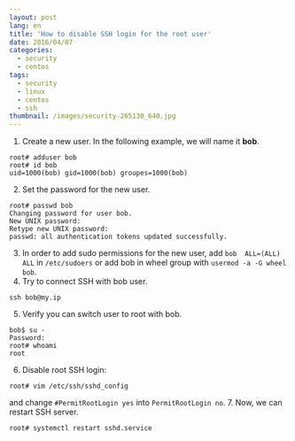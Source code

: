 ```yaml
---
layout: post
lang: en
title: 'How to disable SSH login for the root user'
date: 2016/04/07
categories:
  - security
  - centos
tags:
  - security
  - linux
  - centos
  - ssh
thumbnail: /images/security-265130_640.jpg
---
```

1. Create a new user. In the following example, we will name it **bob**.
```
root# adduser bob
root# id bob
uid=1000(bob) gid=1000(bob) groupes=1000(bob)
```
2. Set the password for the new user.
```
root# passwd bob
Changing password for user bob.
New UNIX password:
Retype new UNIX password:
passwd: all authentication tokens updated successfully.
```
3. In order to add sudo permissions for the new user, add `bob  ALL=(ALL)   ALL` in `/etc/sudoers` or add bob in wheel group with `usermod -a -G wheel bob`.
4. Try to connect SSH with bob user.
```
ssh bob@my.ip
```
5. Verify you can switch user to root with bob.
```
bob$ su -
Password:
root# whoami
root
```
6. Disable root SSH login:
```
root# vim /etc/ssh/sshd_config
```

and change `#PermitRootLogin yes` into `PermitRootLogin no`.
7. Now, we can restart SSH server.
```
root# systemctl restart sshd.service
```
